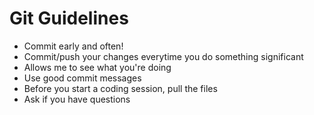 # Git Guidelines

* Commit early and often! 
* Commit/push your changes everytime you do something significant
* Allows me to see what you're doing
* Use good commit messages
* Before you start a coding session, pull the files
* Ask if you have questions
